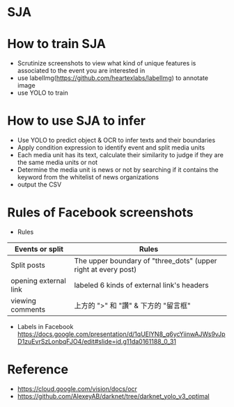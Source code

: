 SJA
=============


# How to train SJA
* Scrutinize screenshots to view what kind of unique features is associated to the event you are interested in
* use labelImg(https://github.com/heartexlabs/labelImg) to annotate image
* use YOLO to train

# How to use SJA to infer
* Use YOLO to predict object & OCR to infer texts and their boundaries
* Apply condition expression to identify event and split media units
* Each media unit has its text, calculate their similarity to judge if they are the same media units or not
* Determine the media unit is news or not by searching if it contains the keyword from the whitelist of news organizations
* output the CSV

# Rules of Facebook screenshots

* Rules

| Events or split | Rules |
| ---------------- | -------------------------------------------------------------- |
| Split posts | The upper boundary of "three_dots" (upper right at every post) |
|  opening external link      |  labeled 6 kinds of external link's headers |
| viewing comments | 上方的 ">" 和 "讚"   &   下方的 "留言框" |


* Labels in Facebook
https://docs.google.com/presentation/d/1qUElYN8_q6ycYiinwAJWs9vJpD1zuEvrSzLonbqFJO4/edit#slide=id.g11da0161188_0_31



# Reference
* https://cloud.google.com/vision/docs/ocr
* https://github.com/AlexeyAB/darknet/tree/darknet_yolo_v3_optimal
